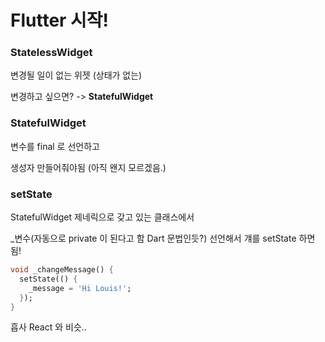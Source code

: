 # Flutter 시작!

### StatelessWidget
변경될 일이 없는 위젯 (상태가 없는)

변경하고 싶으면? -> **StatefulWidget**

### StatefulWidget

변수를 final 로 선언하고

생성자 만들어줘야됨 (아직 왠지 모르겠음.)

### setState

StatefulWidget 제네릭으로 갖고 있는 클래스에서

_변수(자동으로 private 이 된다고 함 Dart 문법인듯?) 선언해서 걔를 setState 하면 됨!

```dart
void _changeMessage() {
  setState(() {
    _message = 'Hi Louis!';
  });
}
```

흡사 React 와 비슷..
